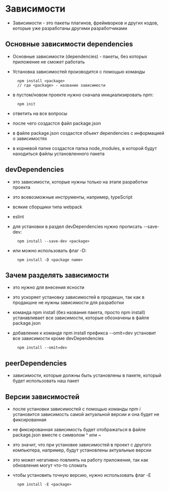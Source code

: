 # Зависимости

- Зависимости - это пакеты плагинов, фреймворков и других кодов, которые уже разработаны другими разработчиками

## Основные зависимости dependencies

- Основные зависимости (dependencies) - пакеты, без которых приложение не сможет работать
- Установка зависимостей производится с помощью команды

        npm install <package>
        // где <package> - название зависимости

- в пустом/новом проекте нужно сначала инициализировать npm:

        npm init

- ответить на все вопросы
- после чего создастся файл package.json

- в файле package.json создастся объект dependencies с информацией о зависимостях
- в корневой папке создастся папка node_modules, в которой будут находиться файлы установленного пакета

## devDependencies

- это зависимости, которые нужны только на этапе разработки проекта

- это всевозможные инструменты, например, typeScript
- всякие сборщики типа webpack
- eslint

- для установки в раздел devDependencies нужно прописать --save-dev:

        npm install --save-dev <package>

- или можно использовать флаг -D:

        npm install -D <package name>

## Зачем разделять зависимости

- это нужно для внесения ясности
- это ускоряет установку зависимостей в продакшн, так как в продакшне не нужны зависимости для разработки

- команда npm install (без названия пакета, просто npm install) устанавливает все зависимости, которые обозначены в файле package.json

- добавление к команде npm install префикса --omit=dev установит все зависимости кроме devDependencies

        npm install --omit=dev

## peerDependencies

- зависимости, которые должны быть установлены в пакете, который будет использовать наш пакет

## Версии зависимостей

- после установки зависимостей с помощью команды _npm i_ установится зависимость самой актуальной версии и она будет не фиксированная
- не фиксированная зависимость будет отображаться в файле package.json вместе с символом ^ или ~
- это значит, что при установке зависимостей в проект с другого компьютера, например, будут установлены актуальные версии
- это может негативно повлиять на работу приложения, так как обновления могут что-то сломать

- чтобы установить точную версию, нужно использовать флаг -E

        npm install -E <package>
